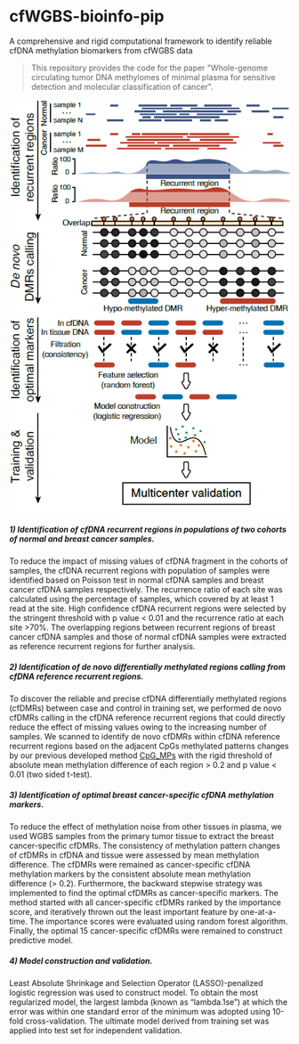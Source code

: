 # cfWGBS-bioinfo-pip
A comprehensive and rigid computational framework to identify reliable cfDNA methylation biomarkers from cfWGBS data

> This repository provides the code for the paper "Whole-genome circulating tumor DNA methylomes of minimal plasma for sensitive detection and molecular classification of cancer".

![computational workflow](https://github.com/zhq921/cfWGBS-bioinfo-pip/blob/master/imgs/computational_workflow.png)

##### 1) Identification of cfDNA recurrent regions in populations of two cohorts of normal and breast cancer samples. 
To reduce the impact of missing values of cfDNA fragment in the cohorts of samples, the cfDNA recurrent regions with population of samples were identified based on Poisson test in normal cfDNA samples and breast cancer cfDNA samples respectively. The recurrence ratio of each site was calculated using the percentage of samples, which covered by at least 1 read at the site. High confidence cfDNA recurrent regions were selected by the stringent threshold with p value < 0.01 and the recurrence ratio at each site >70%. The overlapping regions between recurrent regions of breast cancer cfDNA samples and those of normal cfDNA samples were extracted as reference recurrent regions for further analysis.

##### 2) Identification of de novo differentially methylated regions calling from cfDNA reference recurrent regions. 
To discover the reliable and precise cfDNA differentially methylated regions (cfDMRs) between case and control in training set, we performed de novo cfDMRs calling in the cfDNA reference recurrent regions that could directly reduce the effect of missing values owing to the increasing number of samples. We scanned to identify de novo cfDMRs within cfDNA reference recurrent regions based on the adjacent CpGs methylated patterns changes by our previous developed method [CpG_MPs][1] with the rigid threshold of absolute mean methylation difference of each region > 0.2 and p value < 0.01 (two sided t-test).

##### 3) Identification of optimal breast cancer-specific cfDNA methylation markers. 
To reduce the effect of methylation noise from other tissues in plasma, we used WGBS samples from the primary tumor tissue to extract the breast cancer-specific cfDMRs. The consistency of methylation pattern changes of cfDMRs in cfDNA and tissue were assessed by mean methylation difference. The cfDMRs were remained as cancer-specific cfDNA methylation markers by the consistent absolute mean methylation difference (> 0.2).
Furthermore, the backward stepwise strategy was implemented to find the optimal cfDMRs as cancer-specific markers. The method started with all cancer-specific cfDMRs ranked by the importance score, and iteratively thrown out the least important feature by one-at-a-time. The importance scores were evaluated using random forest algorithm. Finally, the optimal 15 cancer-specific cfDMRs were remained to construct predictive model.

##### 4) Model construction and validation. 
Least Absolute Shrinkage and Selection Operator (LASSO)-penalized logistic regression was used to construct model. To obtain the most regularized model, the largest lambda (known as “lambda.1se”) at which the error was within one standard error of the minimum was adopted using 10-fold cross-validation. The ultimate model derived from training set was applied into test set for independent validation.

[1]:https://academic.oup.com/nar/article/41/1/e4/1167588
